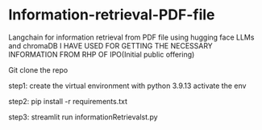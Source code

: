 # Information-retrieval-PDF-file
Langchain for information retrieval from PDF file using hugging face LLMs and chromaDB
I HAVE USED FOR GETTING THE NECESSARY INFORMATION FROM RHP OF IPO(Initial public offering)

Git clone the repo

step1:
create the virtual environment with python 3.9.13
activate the env

step2:
pip install -r requirements.txt


step3:
streamlit run informationRetrievalst.py  





